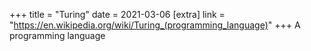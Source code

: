 +++
title = "Turing"
date = 2021-03-06
[extra]
link = "https://en.wikipedia.org/wiki/Turing_(programming_language)"
+++
A programming language

